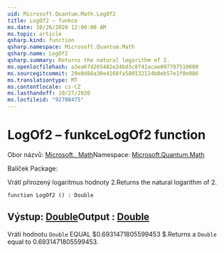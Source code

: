 ```yaml
---
uid: Microsoft.Quantum.Math.LogOf2
title: LogOf2 – funkce
ms.date: 10/26/2020 12:00:00 AM
ms.topic: article
qsharp.kind: function
qsharp.namespace: Microsoft.Quantum.Math
qsharp.name: LogOf2
qsharp.summary: Returns the natural logarithm of 2.
ms.openlocfilehash: a3ea67d265482e24bd3c8f41acae097787510000
ms.sourcegitcommit: 29e0d88a30e4166fa580132124b0eb57e1f0e986
ms.translationtype: MT
ms.contentlocale: cs-CZ
ms.lasthandoff: 10/27/2020
ms.locfileid: "92708475"
---
```

# <a name="logof2-function"></a><span data-ttu-id="7b673-102">LogOf2 – funkce</span><span class="sxs-lookup"><span data-stu-id="7b673-102">LogOf2 function</span></span>

<span data-ttu-id="7b673-103">Obor názvů: [Microsoft.. Math](xref:Microsoft.Quantum.Math)</span><span class="sxs-lookup"><span data-stu-id="7b673-103">Namespace: [Microsoft.Quantum.Math](xref:Microsoft.Quantum.Math)</span></span>

<span data-ttu-id="7b673-104">Balíček [](https://nuget.org/packages/)</span><span class="sxs-lookup"><span data-stu-id="7b673-104">Package: [](https://nuget.org/packages/)</span></span>


<span data-ttu-id="7b673-105">Vrátí přirozený logaritmus hodnoty 2.</span><span class="sxs-lookup"><span data-stu-id="7b673-105">Returns the natural logarithm of 2.</span></span>

```qsharp
function LogOf2 () : Double
```


## <a name="output--double"></a><span data-ttu-id="7b673-106">Výstup: [Double](xref:microsoft.quantum.lang-ref.double)</span><span class="sxs-lookup"><span data-stu-id="7b673-106">Output : [Double](xref:microsoft.quantum.lang-ref.double)</span></span>

<span data-ttu-id="7b673-107">Vrátí hodnotu `Double` EQUAL $0.6931471805599453 $.</span><span class="sxs-lookup"><span data-stu-id="7b673-107">Returns a `Double` equal to $0.6931471805599453$.</span></span>